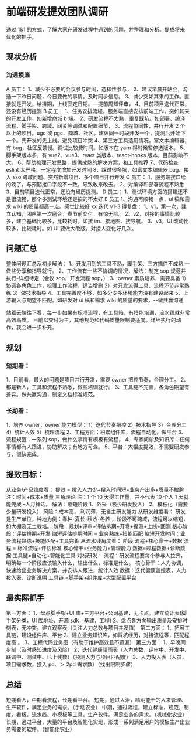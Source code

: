# 前端研发提效团队调研

通过 1&1 的方式，了解大家在研发过程中遇到的问题，并整理和分析。提成将来优化的抓手。

## 现状分析

### 沟通摸底

A 员工：
1、减少不必要的会议参与时间，选择性参与，
2、建议早晨开站会，沟通一下昨日问题，今日要做的事情。及时同步信息。
3、减少突如其来的工作。直接就是开发，给排期，上线固定日期。—提前周知评审，
4、目前项目迭代正常，还没有经历提测
B 员工：
1、任务安排流程，服务端直接安排前端工作，突如其来的开发工作，如新增商城 b 端。
2、研发流程不太熟，重复踩坑。如部署、编译流程、脚手架、跨域、网关等调试和配置细节，
3、流程协同性，并行开发 2 个以上的项目。ugc 或 pgc、商城、社区。建议同一时段开发一个，提测后开始下一个。先开发的先上线。避免项目冲突 4、第三方工具选用情况。富文本编辑器，有 bug，社区反馈慢。调试比较费时间。如版本在 yarn 得时候暂停选版本。
5、脚手架版本多，有 vue2、vue3、react 类版本、react-hooks 版本，目前影响不大。
6、帮助梳理开发思路，提供成熟的解决方案，和工具推荐
7、代码检查 eslint 太严格，一定程度增加开发时间
8、踩过很多坑，如富文本编辑器 bug、接入 sso 跨域问题、突然新增项目、多个项目并行开发
C 员工：
1、服务端接口给的晚了，与预期接口字段不一致，导致改来改去。
2、对编译和部署流程不熟悉
3、目前项目迭代正常，还没有经历提测。
D 员工：
1、测试环境方面的搭建还不是很流畅，那个多测试环境还是搞的不太好
E 员工
1、沟通再顺畅一点，ui 稿和需求 wiki 的质量都高一点。感觉比较好
xx 迭代 v1-3 得复盘：
1、v1，第一次，建立认知，团队第一次磨合，春节前交付，有惊无险。
2、v2，对接的事情比较多，建立基础比较多，比较耗时。如接 im、接地图、接导航。
3、v3，UI 改动比较多，比较耗时。如 UI 要做大改版，对接人变化好几次。

## 问题汇总

整体问题汇总及初步解法：
1、开发用到的工具不熟，脚手架、三方插件不成熟 — 做些分享和指导就行。
2、工作流有一些不协调的情况，解法：制定 sop 规范并执行-详细待定（会议 sop，开发流程 sop，）
3、owner 素质培养，需要具备
1）协调各角色工作，梳理工作流程，适当增删
2）对开发流得工具、流程环节非常熟练
3）做技术指导
4、工具完善度不够，如多分支多环境能力没有建设起来
5、上游输入与期望不匹配。如研发对 ui 稿和需求 wiki 的质量的要求，--做共赢沟通

站着云端往下看，每一步如果有标准流程，有工具箱，有技能培训，流水线就非常高效高质。
目前以交付为主，其他规范和代码质量限制要适度。详细执行的动作，我会进一步补充。

## 规划

### 短期看：

1、目前看，最大的问题是项目并行开发，需要 owner 把控节奏，合理分工。
2、都是新人，工具和流程不熟悉，做些培训就行。
3、工具链不完善，各角色期望有差异。做共赢沟通，制定文档标准规范。

### 长期看：

1、培养 owner，owner 能力模型：
1）迭代节奏把控
2）技术指导
3）合理分工
4）统计人效
5）梳理流程
2、工程方面：积累组件库，流程自动化，做平台
3、流程规范：一系列 sop，做什么事情有模板有流程，
4、专家问诊及知识库：任何事情都有人跟进，协助解决；有地方可查。
5、平台：大幅度提效，不需要研发参与，很快完成。

## 提效目标：

从业务/产品维度看：
提效 = 投入人力少+投入时间短+业务产出多+质量不拉胯
注：时间+成本+质量 三角理论
注：1 个 10 天得工作量，并不代表 10 个人 1 天就能完成 -人月神话。
解法：缩短阶段
1、外采（极少研发投入）
2、模板化（需要少量研发投入） 风险：成本高， 利润薄，无自主研发能力
从研发维度看：
研发是生产单位，种地为例：春种-夏长-秋收-冬养 ，阶段不可跨域，流程可以缩短，如大棚及无土栽培。
阶段：规划+评审+评估排期+开发+提测+上线+回测
核心阶段：评估排期+开发 缩短评估排期时间 = 业务熟练+技能匹配
缩短开发时间：业务流程熟练+技能匹配+工具完善
从流水线角度看：
阶段:流程+核心骨干+数据
流程 = 标准流程+评估标准
核心骨干=业务能力+管理能力
数据=过程数据+诊断数据
工具链=自动化+智能化工具
对标研发：
流程：研发流程要每个参与人拉齐，明确每一个阶段应该输入什么，输出什么，标准是什么。
核心骨干：人力协调， 快速给出业务解决方案，并安排人跟进，统计人效 数据：迭代健康监控表，人力投入表，诊断说明
工具链 =脚手架+组件库+大型配置平台

## 最实际抓手

第一方面：
1、盘点脚手架+UI 库+三方平台+公司基建，无卡点。建立统计表(脚手架分类，UI 库地址、开源 sdk，基建，工程)
2、盘点各方向输出质量及安排时刻表，无冲突。建立观察表（关注人力总数与项目并发值）
第二方面：
1、拓展工具链，建设组件库、平台
2、建立业务知识库，如踩坑经历，对接流程等，匹配程度高 。
3、工程代码业务图（有助于维护高效且不遗漏）
第三方面：
1、早晚同步制（及时感知进度及风险）
2、迭代健康晴雨表（人力总数，评审中、开发中、联调中、测试中、已上线数）（预测人力与项目匹配度）
3、人力投入表（人员，项目需求数，投入 pd、＞ 2pd 需求数）（找出限制步骤）

## 总结

短期看人，中期看流程，长期看平台。
短期，通过人治，精明能干的人来管理、生产软件，满足业务的需求。（手动农业）
中期，通过流程，建立标准，规范，制度，看板，流水线、小模板等工具，生产软件。满足业务的需求。（机械化农业）
长期，通过平台，大量的平台及智能化实现，形成一系列满足用户的模板生产出业务需要的软件。（智能化农业）
